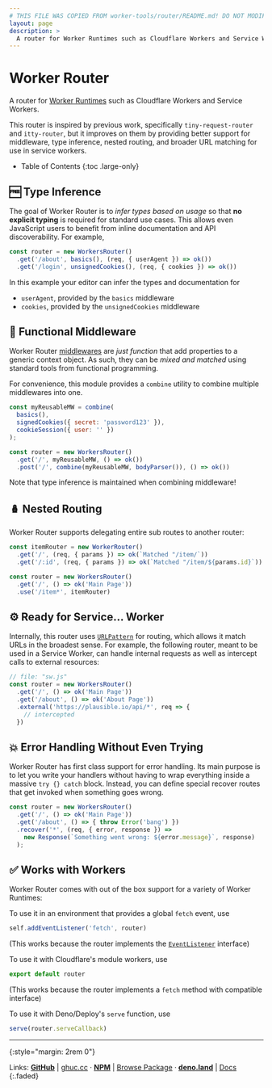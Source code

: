 ```yaml
---
# THIS FILE WAS COPIED FROM worker-tools/router/README.md! DO NOT MODIFY DIRECTLY!
layout: page
description: >
  A router for Worker Runtimes such as Cloudflare Workers and Service Workers.
---
```


# Worker Router
A router for [Worker Runtimes](https://workers.js.org) such as Cloudflare Workers and Service Workers.

This router is inspired by previous work, specifically `tiny-request-router` and `itty-router`, but it
improves on them by providing better support for middleware, type inference, nested routing, and broader URL matching for use in service workers.

<noscript></noscript>
* Table of Contents
{:toc .large-only}

## 🆓 Type Inference
The goal of Worker Router is to *infer types based on usage* so that **no explicit typing** is required for standard use cases.
This allows even JavaScript users to benefit from inline documentation and API discoverability. For example,

```js
const router = new WorkersRouter()
  .get('/about', basics(), (req, { userAgent }) => ok())
  .get('/login', unsignedCookies(), (req, { cookies }) => ok())
```

In this example your editor can infer the types and documentation for
  - `userAgent`, provided by the `basics` middleware 
  - `cookies`, provided by the `unsignedCookies` middleware 


## 🔋 Functional Middleware
Worker Router [middlewares](https://workers.tools/middleware) are *just function* that add properties to a generic context object. 
As such, they can be *mixed and matched* using standard tools from functional programming.

For convenience, this module provides a `combine` utility to combine multiple middlewares into one.

```js
const myReusableMW = combine(
  basics(), 
  signedCookies({ secret: 'password123' }), 
  cookieSession({ user: '' })
);

const router = new WorkersRouter()
  .get('/', myReusableMW, () => ok())
  .post('/', combine(myReusableMW, bodyParser()), () => ok())
```

Note that type inference is maintained when combining middleware!


## 🪆 Nested Routing
Worker Router supports delegating entire sub routes to another router:

```js
const itemRouter = new WorkerRouter()
  .get('/', (req, { params }) => ok(`Matched "/item/`))
  .get('/:id', (req, { params }) => ok(`Matched "/item/${params.id}`))

const router = new WorkersRouter()
  .get('/', () => ok('Main Page'))
  .use('/item*', itemRouter)
```


## ⚙️ Ready for Service... Worker
Internally, this router uses [`URLPattern`](https://web.dev/urlpattern/) for routing, which allows it match URLs in the broadest sense. 
For example, the following router, meant to be used in a Service Worker, can handle internal requests as well as intercept calls to external resources:

```js
// file: "sw.js"
const router = new WorkersRouter()
  .get('/', () => ok('Main Page'))
  .get('/about', () => ok('About Page'))
  .external('https://plausible.io/api/*', req => {
    // intercepted
  })
```

## 💥 Error Handling Without Even Trying
Worker Router has first class support for error handling. Its main purpose is to let you write your handlers without having to wrap everything inside a massive `try {} catch` block. Instead, you can define special recover routes that get invoked when something goes wrong. 

```js
const router = new WorkersRouter()
  .get('/', () => ok('Main Page'))
  .get('/about', () => { throw Error('bang') })
  .recover('*', (req, { error, response }) => 
    new Response(`Something went wrong: ${error.message}`, response)
  );
```

## ✅ Works with Workers
Worker Router comes with out of the box support for a variety of Worker Runtimes:

To use it in an environment that provides a global `fetch` event, use

```js
self.addEventListener('fetch', router)
```

(This works because the router implements the [`EventListener`](https://developer.mozilla.org/en-US/docs/Web/API/EventListener) interface)

To use it with Cloudflare's module workers, use

```js
export default router
```

(This works because the router implements a `fetch` method with compatible interface)

To use it with Deno/Deploy's `serve` function, use

```js
serve(router.serveCallback)
```

<!-- While Worker Router is influenced by earlier work, it is __not in the tradition__ of express, koa and other modify-in-place routers, save for aspects of its high level  API.
At it's core, Worker Router is a function of `(req: Request, ctx: Context) => Promise<Response>`. In this model, 
middleware is another function that *adds* properties to the context, which is fully tracked by the type system. Conversely, middleware that is not applied is also absent and not polluting the context object. -->



***
{:style="margin: 2rem 0"}

Links:
[__GitHub__](https://github.com/worker-tools/router)
| [ghuc.cc](https://ghuc.cc/worker-tools/router/index.ts)
· [__NPM__](https://www.npmjs.com/package/@worker-tools/router) 
| [Browse Package](https://unpkg.com/browse/@worker-tools/router/)
· [__deno.land__](https://deno.land/x/workers_router)
| [Docs](https://doc.deno.land/https://raw.githubusercontent.com/worker-tools/router/master/index.ts)
{:.faded}
<br/>